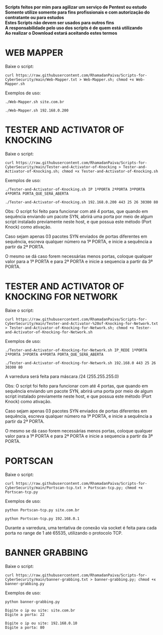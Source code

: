 **Scripts feitos por mim para agilizar um serviço de Pentest ou estudo**<br>
**Somente utilize somente para fins profissionais e com autorização do contratante ou para estudos**<br>
**Estes Scripts não devem ser usados para outros fins**<br>
**A responsabilidade pelo uso dos scripts é de quem está utilizando**<br>
**Ao realizar o Download estará aceitando estes termos**<br>


# WEB MAPPER

Baixe o script:
```
curl https://raw.githubusercontent.com/RhamadanPaiva/Scripts-for-CyberSecurity/main/Web-Mapper.txt > Web-Mapper.sh; chmod +x Web-Mapper.sh
```

Exemplos de uso:
```
./Web-Mapper.sh site.com.br
```
```
./Web-Mapper.sh 192.168.0.200
```

# TESTER AND ACTIVATOR OF KNOCKING

Baixe o script:
```
curl https://raw.githubusercontent.com/RhamadanPaiva/Scripts-for-CyberSecurity/main/Tester-and-Activator-of-Knocking > Tester-and-Activator-of-Knocking.sh; chmod +x Tester-and-Activator-of-Knocking.sh
```
Exemplos de uso:
```
./Tester-and-Activator-of-Knocking.sh IP 1ªPORTA 2ªPORTA 3ªPORTA 4ªPORTA PORTA_QUE_SERÁ_ABERTA
```
```
./Tester-and-Activator-of-Knocking.sh 192.168.0.200 443 25 26 30300 80
```

Obs: O script foi feito para funcionar com até 4 portas, que quando em sequência enviando um pacote SYN, abrirá uma porta por meio de algum script instalado previamente neste host, e que possua este método (Port Knock) como ativação.

Caso sejam apenas 03 pacotes SYN enviados de portas diferentes em sequência, escreva qualquer número na 1ª PORTA, e inicie a sequência a partir da 2ª PORTA.

O mesmo se dá caso forem necessárias menos portas, coloque qualquer valor para a 1ª PORTA e para 2ª PORTA e inicie a sequencia a partir da 3ª PORTA.

# TESTER AND ACTIVATOR OF KNOCKING FOR NETWORK

Baixe o script:
```
curl https://raw.githubusercontent.com/RhamadanPaiva/Scripts-for-CyberSecurity/main/Tester-and-Activator-%20of-Knocking-for-Network.txt > Tester-and-Activator-of-Knocking-for-Network.sh; chmod +x Tester-and-Activator-of-Knocking-for-Network.sh
```
Exemplos de uso:
```
./Tester-and-Activator-of-Knocking-for-Network.sh IP_REDE 1ªPORTA 2ªPORTA 3ªPORTA 4ªPORTA PORTA_QUE_SERÁ_ABERTA
```
```
./Tester-and-Activator-of-Knocking-for-Network.sh 192.168.0 443 25 26 30300 80
```

A varredura será feita para máscara /24 (255.255.255.0)

Obs: O script foi feito para funcionar com até 4 portas, que quando em sequência enviando um pacote SYN, abrirá uma porta por meio de algum script instalado previamente neste host, e que possua este método (Port Knock) como ativação.

Caso sejam apenas 03 pacotes SYN enviados de portas diferentes em sequência, escreva qualquer número na 1ª PORTA, e inicie a sequência a partir da 2ª PORTA.

O mesmo se dá caso forem necessárias menos portas, coloque qualquer valor para a 1ª PORTA e para 2ª PORTA e inicie a sequencia a partir da 3ª PORTA.


# PORTSCAN

Baixe o script:
```
curl https://raw.githubusercontent.com/RhamadanPaiva/Scripts-for-CyberSecurity/main/Portscan-tcp.txt > Portscan-tcp.py; chmod +x Portscan-tcp.py
```
Exemplos de uso:
```
python Portscan-tcp.py site.com.br
```
```
python Portscan-tcp.py 192.168.0.1
```

Durante a varredura, uma tentativa de conexão via socket é feita para cada porta no range de 1 até 65535, utilizando o protocolo TCP.

# BANNER GRABBING

Baixe o script:
```
curl https://raw.githubusercontent.com/RhamadanPaiva/Scripts-for-CyberSecurity/main/banner-grabbing.txt > banner-grabbing.py; chmod +x banner-grabbing.py
```
Exemplos de uso:
```
python banner-grabbing.py
```
```
Digite o ip ou site: site.com.br
Digite a porta: 22
```
```
Digite o ip ou site: 192.168.0.10
Digite a porta: 80
```
